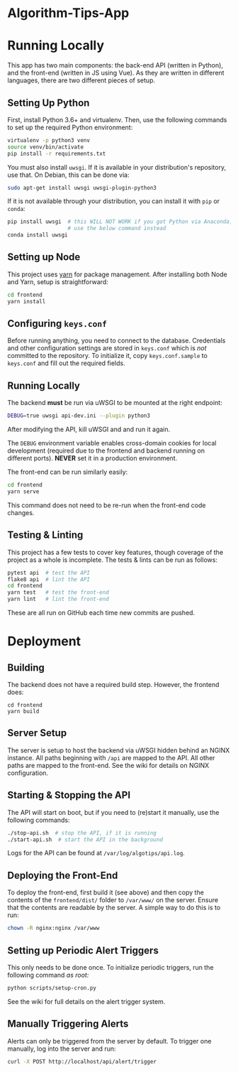 # Algorithm-Tips-App

# Running Locally

This app has two main components: the back-end API (written in Python), and the
front-end (written in JS using Vue). As they are written in different
languages, there are two different pieces of setup.

## Setting Up Python

First, install Python 3.6+ and virtualenv. Then, use the following commands to set up the required Python environment:

```bash
virtualenv -p python3 venv
source venv/bin/activate
pip install -r requirements.txt
```

You must also install `uwsgi`. If it is available in your distribution's repository, use that. On Debian, this can be done via:

```bash
sudo apt-get install uwsgi uwsgi-plugin-python3
```

If it is not available through your distribution, you can install it with `pip` or `conda`:

```bash
pip install uwsgi  # this WILL NOT WORK if you got Python via Anaconda,
                   # use the below command instead
conda install uwsgi 
```

## Setting up Node

This project uses [yarn](https://yarnpkg.com/) for package management. After installing both Node and Yarn, setup is straightforward:

```bash
cd frontend
yarn install
```

## Configuring `keys.conf`

Before running anything, you need to connect to the database. Credentials and
other configuration settings are stored in `keys.conf` which is *not* committed
to the repository. To initialize it, copy `keys.conf.sample` to `keys.conf` and
fill out the required fields.

## Running Locally

The backend **must** be run via uWSGI to be mounted at the right endpoint:

```bash
DEBUG=true uwsgi api-dev.ini --plugin python3
```

After modifying the API, kill uWSGI and and run it again.

The `DEBUG` environment variable enables cross-domain cookies for local
development (required due to the frontend and backend running on different ports). **NEVER** set it in a production environment.

The front-end can be run similarly easily:

```bash
cd frontend
yarn serve
```

This command does not need to be re-run when the front-end code changes.

## Testing & Linting

This project has a few tests to cover key features, though coverage of the project as a whole is incomplete. The tests & lints can be run as follows:

```bash
pytest api  # test the API
flake8 api  # lint the API
cd frontend
yarn test   # test the front-end
yarn lint   # lint the front-end
```

These are all run on GitHub each time new commits are pushed.

# Deployment

## Building

The backend does not have a required build step. However, the frontend does:

```
cd frontend
yarn build
```

## Server Setup

The server is setup to host the backend via uWSGI hidden behind an NGINX
instance. All paths beginning with `/api` are mapped to the API. All other
paths are mapped to the front-end. See the wiki for details on NGINX configuration.

## Starting & Stopping the API

The API will start on boot, but if you need to (re)start it manually, use the following commands:

```bash
./stop-api.sh  # stop the API, if it is running
./start-api.sh  # start the API in the background
```

Logs for the API can be found at `/var/log/algotips/api.log`.

## Deploying the Front-End

To deploy the front-end, first build it (see above) and then copy the contents of the `frontend/dist/` folder to `/var/www/` on the server. Ensure that the contents are readable by the server. A simple way to do this is to run:

```bash
chown -R nginx:nginx /var/www
```

## Setting up Periodic Alert Triggers

This only needs to be done once. To initialize periodic triggers, run the following command *as root:*

```bash
python scripts/setup-cron.py
```

See the wiki for full details on the alert trigger system.

## Manually Triggering Alerts

Alerts can only be triggered from the server by default. To trigger one manually, log into the server and run:

```bash
curl -X POST http://localhost/api/alert/trigger
```